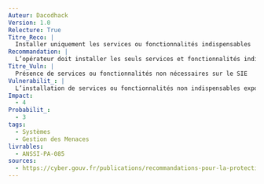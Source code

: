 ```yaml
---
Auteur: Dacodhack
Version: 1.0
Relecture: True
Titre_Reco: |
  Installer uniquement les services ou fonctionnalités indispensables
Recommandation: |
  L’opérateur doit installer les seuls services et fonctionnalités indispensables au fonctionnement ou à la sécurité du SIE, afin de limiter la surface d’attaque exploitable par un attaquant.</br>Si des services ou fonctionnalités non indispensables sont installés par défaut, l’opérateur les désinstalle.
Titre_Vuln: |
  Présence de services ou fonctionnalités non nécessaires sur le SIE
Vulnerabilit_: |
  L’installation de services ou fonctionnalités non indispensables expose le SIE à des vulnérabilités supplémentaires, augmentant ainsi la surface d’attaque exploitable. Ces services inutiles peuvent contenir des failles de sécurité ou être utilisés comme points d’entrée par des attaquants, compromettant l’intégrité et la disponibilité du système.
Impact:
  - 4
Probabilit_:
  - 3
tags:
  - Systèmes
  - Gestion des Menaces
livrables:
  - ANSSI-PA-085
sources:
  - https://cyber.gouv.fr/publications/recommandations-pour-la-protection-des-systemes-dinformation-essentiels
---
```

